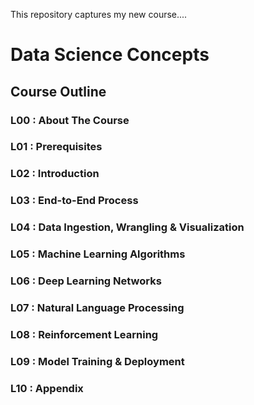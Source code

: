This repository captures my new course....

# Data Science Concepts

## Course Outline

### L00 : About The Course
### L01 : Prerequisites
### L02 : Introduction
### L03 : End-to-End Process
### L04 : Data Ingestion, Wrangling & Visualization
### L05 : Machine Learning Algorithms
### L06 : Deep Learning Networks
### L07 : Natural Language Processing
### L08 : Reinforcement Learning
### L09 : Model Training & Deployment
### L10 : Appendix
